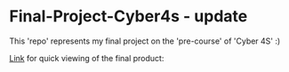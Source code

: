 # Final-Project-Cyber4s - update

This 'repo' represents my final project on the 'pre-course' of 'Cyber 4S' :)

[Link](https://htmlpreview.github.io/?http://127.0.0.1:5500/) for quick viewing of the final product: